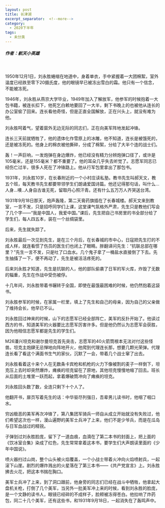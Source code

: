 ```yaml
---
layout: post
title: 长津湖
excerpt_separator:  <!--more-->
category: 
  - 2020下半年
tags:
  - 未分类
---
```


##### 作者：航天小英雄

<br>

1950年12月1日，刘永胜蜷缩在地道中，身着单衣，手中紧握着一大团棉絮，室外温度已经跌至零下20摄氏度，他的眼镜早已被冻出雪白的霜。他只有一个信念，不能被冻死。

1946年，刘永胜从燕京大学毕业，1949年加入了解放军，他参军的时候抱着一大包书籍，被连长扣下，他死乞白赖地要回了一大半，剩下书晚上的也被他从连长的办公室偷了回来。连长看他奇怪，但是正直全国解放，正在兴头上，就没有难为他。

刘永胜呵着气，望着窗外无边无际的同志们，正在向美军阵地发起冲锋。

连长三天前就牺牲了，他的遗体化作雪原上的冰雕，他不知道，连长是被饿死的，还是被冻死的。他身上的棉衣被他撕碎，分成了棉絮，分给了大半个连的战士们。

轰！一声巨响，一发炮弹在身边爆炸，他已经没有精力分辨炮弹口径了，或许是105毫米，还是155毫米？都不重要了。他的耳朵几乎失去听觉了。志愿军同志已经伤亡过半，很多人死在了冲锋路上。他从行军包里拿出了那包书。

1931年，刘永胜10岁，在长春附近的一个小村庄读私塾。教书先生叫郝天文，教五个班，每天教书先生都要带领学生们朗诵爱国诗篇。他还记得那句话，叫什么…人身…噢..人身自古谁无死，留取丹心照汗青。还有什么五万万人齐哭送台湾。

1931年9月18日那天，炮声轰隆，第二天膏药旗插在了长春城楼。郝天文来到教室，一言不发，只是招呼同学们上课，这堂课气氛格外严肃，先生只是教他们写会了几个字——“我是中国人，我爱中国。”课后，先生把自己书房里的书全部分给了学生们，每人四五本，装在一个丝绸袋里。

后来，先生就失踪了。

刘永胜最后一次见到先生，是在三个月后，在长春城的市中心，日寇把先生打的不成人样，就连看惯了伤员的医生们也闭上了眼睛。胖翻译问先生：“抗联总部在哪里？”先生一言不发，只是吐了口血水。几个鬼子拿了一桶盐水直接倒了下去。先生抽搐了一下，便不再动了，先生是被活活疼死的。

后来刘永胜才知道，先生是抗联的人，他的部队偷袭了日军的军火库，炸毁了无数的辎重，先生在作战中受伤被俘。

十几年间，刘永胜带着书辗转于全国，即使在最饿最困难的时候，他仍然抱着这袋书。

刘永胜参军的时候，在家属一栏里，填上了先生和自己的母亲，因为自己的父亲做了维持会长，他早已不认。

刘永胜回过神来的时候，山下的志愿军已经全部阵亡，美军的反扑开始了。他读过西方的书，知道美军的火器要比志愿军厉害许多。但是他仍然认为志愿军会获胜，因为他相信志愿军都是先生的学生们。

M26潘兴坦克和谢尔曼坦克首先突击，志愿军的40火箭筒根本无法对付这些怪兽。坦克主炮肆无忌惮地向阵地开火，他爬到代理连长那，想要几颗光荣弹。代理连长看了看这个满面书生气的家伙，沉默了一会，带着几个战士窜了出去。

刘永胜看着这十来个人在无数条卡宾枪和机枪的火力下像被割的麦子一样倒下，坦克压上去时却突然爆炸，瘫痪的坦克留在了原地，其他坦克慢慢地缩了回去。班长从后面的土堆里一跃而起，拿着爆破筒冲向了瘫痪的坦克。

刘永胜回头数了数，全连只剩下十个人了。

他翻开书，扉页写着先生的话：中华驱尽列强日，吾辈男儿读书时，他咽了咽口水。

穷凶极恶的美军再次冲锋了，第八集团军骑兵一师自从成立开始就没有失败过，他们希望这次也一样，漫山遍野的美军士兵冲了上来，他们不是少爷兵，而是在瓜岛与日军血战过的精锐。

子弹划过刘永胜脸庞，留下了一道血痕，血滴在了第二本书的封面上，把上面的《饮冰室合集》染成了红色，先生常常拿着这本书，要学生们大声朗读里面的《少年中国说》。

喷火器扫过山岗，整个山头被火焰覆盖，一个小战士带着火冲向火焰喷射兵，一起滚下山崖。剧烈的爆炸溅出的火星落在了第三本书——《共产党宣言》上。刘永胜拂去火花，把这本书揣在胸口。

美军士兵冲了上来，到了洞口跟前，他身旁的同志们已经在战斗中牺牲，他拿起大盘机关枪，打倒了几个美军，当另外一批美军冲上来的时候，看到刘永胜的脸庞，是一个文静的读书人，眼镜已经碎的不成样子，脸颊被冻得苍白。他拉响了炸药包，同二十几个美军，还有这些书，和1931年9月18日，一起消失在了轰鸣声中。